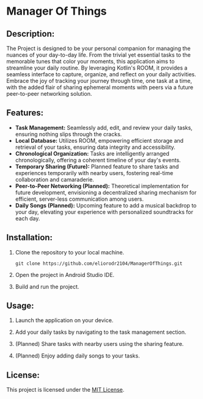 # Manager Of Things


## Description:

The Project is designed to be your personal companion for managing the nuances of your day-to-day life. From the trivial yet essential tasks to the memorable tunes that color your moments, this application aims to streamline your daily routine. By leveraging Kotlin's ROOM, it provides a seamless interface to capture, organize, and reflect on your daily activities. Embrace the joy of tracking your journey through time, one task at a time, with the added flair of sharing ephemeral moments with peers via a future peer-to-peer networking solution.


## Features:

- **Task Management:** Seamlessly add, edit, and review your daily tasks, ensuring nothing slips through the cracks.
- **Local Database:** Utilizes ROOM, empowering efficient storage and retrieval of your tasks, ensuring data integrity and accessibility.
- **Chronological Organization:** Tasks are intelligently arranged chronologically, offering a coherent timeline of your day's events.
- **Temporary Sharing (Future):** Planned feature to share tasks and experiences temporarily with nearby users, fostering real-time collaboration and camaraderie.
- **Peer-to-Peer Networking (Planned):** Theoretical implementation for future development, envisioning a decentralized sharing mechanism for efficient, server-less communication among users.
- **Daily Songs (Planned):** Upcoming feature to add a musical backdrop to your day, elevating your experience with personalized soundtracks for each day.


## Installation:

1. Clone the repository to your local machine.
   ```
   git clone https://github.com/eliorodr2104/ManagerOfThings.git
   ```

2. Open the project in Android Studio IDE.

3. Build and run the project.


## Usage:

1. Launch the application on your device.

2. Add your daily tasks by navigating to the task management section.

3. (Planned) Share tasks with nearby users using the sharing feature.

4. (Planned) Enjoy adding daily songs to your tasks.


## License:
This project is licensed under the [MIT License](LICENSE).

